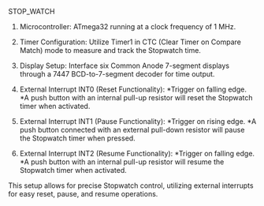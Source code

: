 STOP_WATCH

1. Microcontroller: ATmega32 running at a clock frequency of 1 MHz.

2. Timer Configuration: Utilize Timer1 in CTC (Clear Timer on Compare Match) mode to measure and track the Stopwatch time.

3. Display Setup: Interface six Common Anode 7-segment displays through a 7447 BCD-to-7-segment decoder for time output.

4. External Interrupt INT0 (Reset Functionality):
*Trigger on falling edge.
*A push button with an internal pull-up resistor will reset the Stopwatch timer when activated.

5. External Interrupt INT1 (Pause Functionality):
*Trigger on rising edge.
*A push button connected with an external pull-down resistor will pause the Stopwatch timer when pressed.

6. External Interrupt INT2 (Resume Functionality):
*Trigger on falling edge.
*A push button with an internal pull-up resistor will resume the Stopwatch timer when activated.

This setup allows for precise Stopwatch control, utilizing external interrupts for easy reset, pause, and resume operations.
